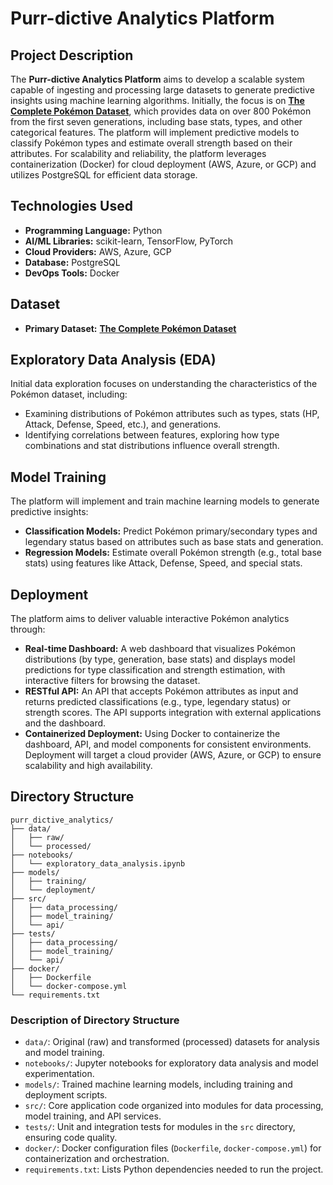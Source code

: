 # Purr-dictive Analytics Platform

## Project Description

The **Purr-dictive Analytics Platform** aims to develop a scalable system capable of ingesting and processing large datasets to generate predictive insights using machine learning algorithms. Initially, the focus is on [**The Complete Pokémon Dataset**](https://www.kaggle.com/datasets/rounakbanik/pokemon/data), which provides data on over 800 Pokémon from the first seven generations, including base stats, types, and other categorical features. The platform will implement predictive models to classify Pokémon types and estimate overall strength based on their attributes. For scalability and reliability, the platform leverages containerization (Docker) for cloud deployment (AWS, Azure, or GCP) and utilizes PostgreSQL for efficient data storage.

## Technologies Used

- **Programming Language:** Python
- **AI/ML Libraries:** scikit-learn, TensorFlow, PyTorch
- **Cloud Providers:** AWS, Azure, GCP
- **Database:** PostgreSQL
- **DevOps Tools:** Docker

## Dataset

- **Primary Dataset:** [**The Complete Pokémon Dataset**](https://www.kaggle.com/datasets/rounakbanik/pokemon/data)

## Exploratory Data Analysis (EDA)

Initial data exploration focuses on understanding the characteristics of the Pokémon dataset, including:

- Examining distributions of Pokémon attributes such as types, stats (HP, Attack, Defense, Speed, etc.), and generations.
- Identifying correlations between features, exploring how type combinations and stat distributions influence overall strength.

## Model Training

The platform will implement and train machine learning models to generate predictive insights:

- **Classification Models:** Predict Pokémon primary/secondary types and legendary status based on attributes such as base stats and generation.
- **Regression Models:** Estimate overall Pokémon strength (e.g., total base stats) using features like Attack, Defense, Speed, and special stats.

## Deployment

The platform aims to deliver valuable interactive Pokémon analytics through:

- **Real-time Dashboard:** A web dashboard that visualizes Pokémon distributions (by type, generation, base stats) and displays model predictions for type classification and strength estimation, with interactive filters for browsing the dataset.
- **RESTful API:** An API that accepts Pokémon attributes as input and returns predicted classifications (e.g., type, legendary status) or strength scores. The API supports integration with external applications and the dashboard.
- **Containerized Deployment:** Using Docker to containerize the dashboard, API, and model components for consistent environments. Deployment will target a cloud provider (AWS, Azure, or GCP) to ensure scalability and high availability.

## Directory Structure

```
purr_dictive_analytics/
├── data/
│   ├── raw/
│   └── processed/
├── notebooks/
│   └── exploratory_data_analysis.ipynb
├── models/
│   ├── training/
│   └── deployment/
├── src/
│   ├── data_processing/
│   ├── model_training/
│   └── api/
├── tests/
│   ├── data_processing/
│   ├── model_training/
│   └── api/
├── docker/
│   ├── Dockerfile
│   └── docker-compose.yml
└── requirements.txt
```

### Description of Directory Structure

- `data/`: Original (raw) and transformed (processed) datasets for analysis and model training.
- `notebooks/`: Jupyter notebooks for exploratory data analysis and model experimentation.
- `models/`: Trained machine learning models, including training and deployment scripts.
- `src/`: Core application code organized into modules for data processing, model training, and API services.
- `tests/`: Unit and integration tests for modules in the `src` directory, ensuring code quality.
- `docker/`: Docker configuration files (`Dockerfile`, `docker-compose.yml`) for containerization and orchestration.
- `requirements.txt`: Lists Python dependencies needed to run the project.
